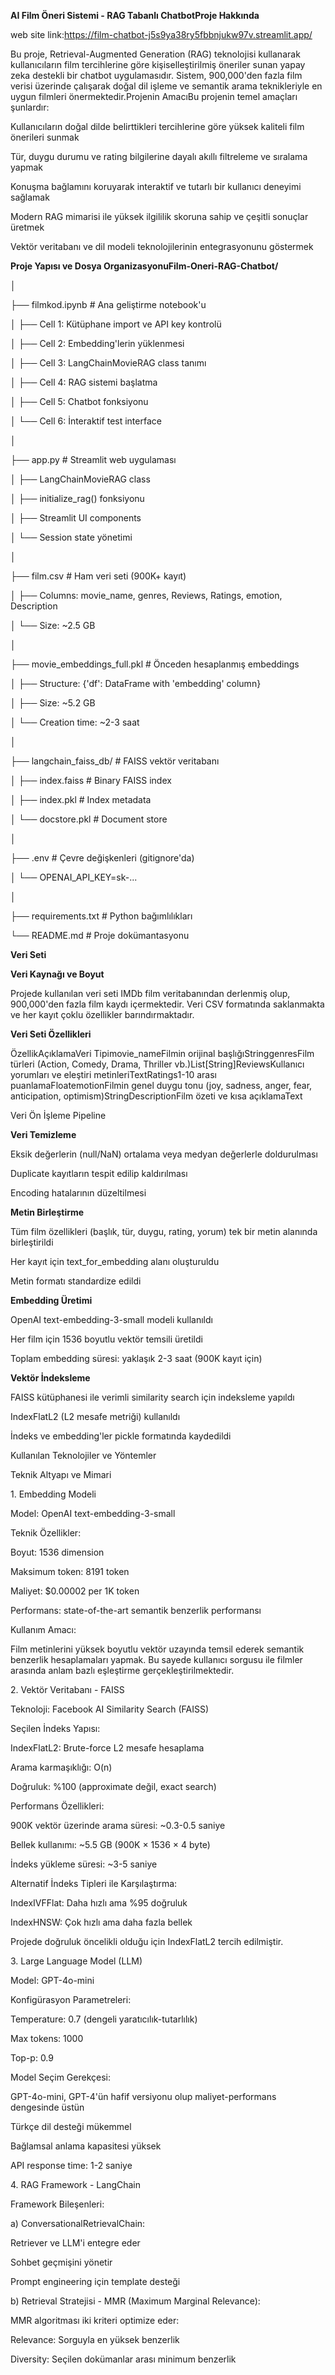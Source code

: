 **AI Film Öneri Sistemi - RAG Tabanlı ChatbotProje Hakkında**

web site link:https://film-chatbot-j5s9ya38ry5fbbnjukw97v.streamlit.app/

Bu proje, Retrieval-Augmented Generation (RAG) teknolojisi kullanarak kullanıcıların film tercihlerine göre kişiselleştirilmiş öneriler sunan yapay zeka destekli bir chatbot uygulamasıdır. Sistem, 900,000'den fazla film verisi üzerinde çalışarak doğal dil işleme ve semantik arama teknikleriyle en uygun filmleri önermektedir.Projenin AmacıBu projenin temel amaçları şunlardır:

Kullanıcıların doğal dilde belirttikleri tercihlerine göre yüksek kaliteli film önerileri sunmak

Tür, duygu durumu ve rating bilgilerine dayalı akıllı filtreleme ve sıralama yapmak

Konuşma bağlamını koruyarak interaktif ve tutarlı bir kullanıcı deneyimi sağlamak

Modern RAG mimarisi ile yüksek ilgililik skoruna sahip ve çeşitli sonuçlar üretmek

Vektör veritabanı ve dil modeli teknolojilerinin entegrasyonunu göstermek



**Proje Yapısı ve Dosya OrganizasyonuFilm-Oneri-RAG-Chatbot/**

│

├── filmkod.ipynb                  # Ana geliştirme notebook'u

│   ├── Cell 1: Kütüphane import ve API key kontrolü

│   ├── Cell 2: Embedding'lerin yüklenmesi

│   ├── Cell 3: LangChainMovieRAG class tanımı

│   ├── Cell 4: RAG sistemi başlatma

│   ├── Cell 5: Chatbot fonksiyonu

│   └── Cell 6: İnteraktif test interface

│

├── app.py                         # Streamlit web uygulaması

│   ├── LangChainMovieRAG class

│   ├── initialize\_rag() fonksiyonu

│   ├── Streamlit UI components

│   └── Session state yönetimi

│

├── film.csv                       # Ham veri seti (900K+ kayıt)

│   ├── Columns: movie\_name, genres, Reviews, Ratings, emotion, Description

│   └── Size: ~2.5 GB

│

├── movie\_embeddings\_full.pkl      # Önceden hesaplanmış embeddings

│   ├── Structure: {'df': DataFrame with 'embedding' column}

│   ├── Size: ~5.2 GB

│   └── Creation time: ~2-3 saat

│

├── langchain\_faiss\_db/            # FAISS vektör veritabanı

│   ├── index.faiss               # Binary FAISS index

│   ├── index.pkl                 # Index metadata

│   └── docstore.pkl              # Document store

│

├── .env                          # Çevre değişkenleri (gitignore'da)

│   └── OPENAI\_API\_KEY=sk-...

│

├── requirements.txt              # Python bağımlılıkları

└── README.md                     # Proje dokümantasyonu



**Veri Seti**

**Veri Kaynağı ve Boyut**

Projede kullanılan veri seti IMDb film veritabanından derlenmiş olup, 900,000'den fazla film kaydı içermektedir. Veri CSV formatında saklanmakta ve her kayıt çoklu özellikler barındırmaktadır.

**Veri Seti Özellikleri**

ÖzellikAçıklamaVeri Tipimovie\_nameFilmin orijinal başlığıStringgenresFilm türleri (Action, Comedy, Drama, Thriller vb.)List\[String]ReviewsKullanıcı yorumları ve eleştiri metinleriTextRatings1-10 arası puanlamaFloatemotionFilmin genel duygu tonu (joy, sadness, anger, fear, anticipation, optimism)StringDescriptionFilm özeti ve kısa açıklamaText

Veri Ön İşleme Pipeline



**Veri Temizleme**



Eksik değerlerin (null/NaN) ortalama veya medyan değerlerle doldurulması

Duplicate kayıtların tespit edilip kaldırılması

Encoding hatalarının düzeltilmesi





**Metin Birleştirme**



Tüm film özellikleri (başlık, tür, duygu, rating, yorum) tek bir metin alanında birleştirildi

Her kayıt için text\_for\_embedding alanı oluşturuldu

Metin formatı standardize edildi





**Embedding Üretimi**



OpenAI text-embedding-3-small modeli kullanıldı

Her film için 1536 boyutlu vektör temsili üretildi

Toplam embedding süresi: yaklaşık 2-3 saat (900K kayıt için)





**Vektör İndeksleme**



FAISS kütüphanesi ile verimli similarity search için indeksleme yapıldı

IndexFlatL2 (L2 mesafe metriği) kullanıldı

İndeks ve embedding'ler pickle formatında kaydedildi



Kullanılan Teknolojiler ve Yöntemler

Teknik Altyapı ve Mimari

1\. Embedding Modeli

Model: OpenAI text-embedding-3-small

Teknik Özellikler:



Boyut: 1536 dimension

Maksimum token: 8191 token

Maliyet: $0.00002 per 1K token

Performans: state-of-the-art semantik benzerlik performansı



Kullanım Amacı:

Film metinlerini yüksek boyutlu vektör uzayında temsil ederek semantik benzerlik hesaplamaları yapmak. Bu sayede kullanıcı sorgusu ile filmler arasında anlam bazlı eşleştirme gerçekleştirilmektedir.

2\. Vektör Veritabanı - FAISS

Teknoloji: Facebook AI Similarity Search (FAISS)

Seçilen İndeks Yapısı:



IndexFlatL2: Brute-force L2 mesafe hesaplama

Arama karmaşıklığı: O(n)

Doğruluk: %100 (approximate değil, exact search)



Performans Özellikleri:



900K vektör üzerinde arama süresi: ~0.3-0.5 saniye

Bellek kullanımı: ~5.5 GB (900K × 1536 × 4 byte)

İndeks yükleme süresi: ~3-5 saniye



Alternatif İndeks Tipleri ile Karşılaştırma:



IndexIVFFlat: Daha hızlı ama %95 doğruluk

IndexHNSW: Çok hızlı ama daha fazla bellek



Projede doğruluk öncelikli olduğu için IndexFlatL2 tercih edilmiştir.

3\. Large Language Model (LLM)

Model: GPT-4o-mini

Konfigürasyon Parametreleri:



Temperature: 0.7 (dengeli yaratıcılık-tutarlılık)

Max tokens: 1000

Top-p: 0.9



Model Seçim Gerekçesi:



GPT-4o-mini, GPT-4'ün hafif versiyonu olup maliyet-performans dengesinde üstün

Türkçe dil desteği mükemmel

Bağlamsal anlama kapasitesi yüksek

API response time: 1-2 saniye



4\. RAG Framework - LangChain

Framework Bileşenleri:

a) ConversationalRetrievalChain:



Retriever ve LLM'i entegre eder

Sohbet geçmişini yönetir

Prompt engineering için template desteği



b) Retrieval Stratejisi - MMR (Maximum Marginal Relevance):

MMR algoritması iki kriteri optimize eder:



Relevance: Sorguyla en yüksek benzerlik

Diversity: Seçilen dokümanlar arası minimum benzerlik

